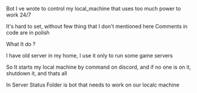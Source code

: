Bot I ve wrote to control my local_machine that uses too much power to work 24/7

It's hard to set, without few thing that I don't mentioned here
Comments in code are in polish

What It do ?

I have old server in my home, I use it only to run some game servers

So It starts my local machine by command on discord, and if no one is on it, shutdown it, and thats all

In Server Status Folder is bot that needs to work on our localc machine
